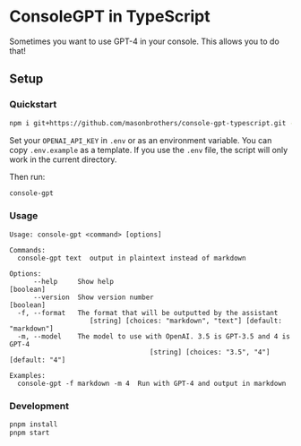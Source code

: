 # ConsoleGPT in TypeScript

Sometimes you want to use GPT-4 in your console. This allows you to do that!

## Setup

### Quickstart

```bash
npm i git+https://github.com/masonbrothers/console-gpt-typescript.git -g
```

Set your `OPENAI_API_KEY` in `.env` or as an environment variable. You can copy `.env.example` as a template. If you use the `.env` file, the script will only work in the current directory.

Then run:
```bash
console-gpt
```

### Usage
```
Usage: console-gpt <command> [options]

Commands:
  console-gpt text  output in plaintext instead of markdown

Options:
      --help     Show help                                             [boolean]
      --version  Show version number                                   [boolean]
  -f, --format   The format that will be outputted by the assistant
                    [string] [choices: "markdown", "text"] [default: "markdown"]
  -m, --model    The model to use with OpenAI. 3.5 is GPT-3.5 and 4 is GPT-4
                                   [string] [choices: "3.5", "4"] [default: "4"]

Examples:
  console-gpt -f markdown -m 4  Run with GPT-4 and output in markdown
```

### Development
```bash
pnpm install
pnpm start
```
